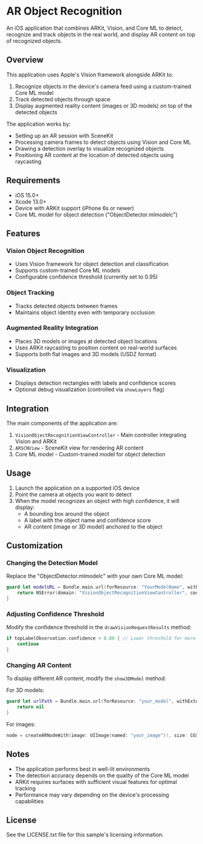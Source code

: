 # AR Object Recognition

An iOS application that combines ARKit, Vision, and Core ML to detect, recognize and track objects in the real world, and display AR content on top of recognized objects.

## Overview

This application uses Apple's Vision framework alongside ARKit to:

1. Recognize objects in the device's camera feed using a custom-trained Core ML model
2. Track detected objects through space
3. Display augmented reality content (images or 3D models) on top of the detected objects

The application works by:
- Setting up an AR session with SceneKit
- Processing camera frames to detect objects using Vision and Core ML
- Drawing a detection overlay to visualize recognized objects
- Positioning AR content at the location of detected objects using raycasting

## Requirements

- iOS 15.0+
- Xcode 13.0+
- Device with ARKit support (iPhone 6s or newer)
- Core ML model for object detection ("ObjectDetector.mlmodelc")

## Features

### Vision Object Recognition
- Uses Vision framework for object detection and classification
- Supports custom-trained Core ML models
- Configurable confidence threshold (currently set to 0.95)

### Object Tracking
- Tracks detected objects between frames
- Maintains object identity even with temporary occlusion

### Augmented Reality Integration
- Places 3D models or images at detected object locations
- Uses ARKit raycasting to position content on real-world surfaces
- Supports both flat images and 3D models (USDZ format)

### Visualization
- Displays detection rectangles with labels and confidence scores
- Optional debug visualization (controlled via `showLayers` flag)

## Integration

The main components of the application are:

1. `VisionObjectRecognitionViewController` - Main controller integrating Vision and ARKit
2. `ARSCNView` - SceneKit view for rendering AR content
3. Core ML model - Custom-trained model for object detection

## Usage

1. Launch the application on a supported iOS device
2. Point the camera at objects you want to detect
3. When the model recognizes an object with high confidence, it will display:
   - A bounding box around the object
   - A label with the object name and confidence score
   - AR content (image or 3D model) anchored to the object

## Customization

### Changing the Detection Model
Replace the "ObjectDetector.mlmodelc" with your own Core ML model:

```swift
guard let modelURL = Bundle.main.url(forResource: "YourModelName", withExtension: "mlmodelc") else {
    return NSError(domain: "VisionObjectRecognitionViewController", code: -1, userInfo: [NSLocalizedDescriptionKey: "Model file is missing"])
}
```

### Adjusting Confidence Threshold
Modify the confidence threshold in the `drawVisionRequestResults` method:

```swift
if topLabelObservation.confidence < 0.80 { // Lower threshold for more detections
    continue
}
```

### Changing AR Content
To display different AR content, modify the `show3DModel` method:

For 3D models:
```swift
guard let urlPath = Bundle.main.url(forResource: "your_model", withExtension: "usdz") else {
    return nil
}
```

For images:
```swift
node = createARNodeWith(image: UIImage(named: "your_image")!, size: CGSizeMake(0.1, 0.1))
```

## Notes

- The application performs best in well-lit environments
- The detection accuracy depends on the quality of the Core ML model
- ARKit requires surfaces with sufficient visual features for optimal tracking
- Performance may vary depending on the device's processing capabilities

## License

See the LICENSE.txt file for this sample's licensing information.
